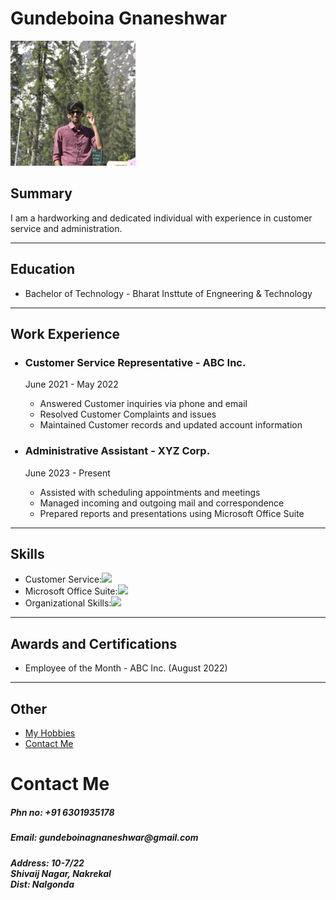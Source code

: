 <body>
                    <left><h1>Gundeboina Gnaneshwar</h1>
                    <img src="WhatsApp Image 2023-11-08 at 9.34.29 PM.jpeg" height="200" alt="Resume"/>
                    <h2>Summary</h2>
                    <p>I am a hardworking and dedicated individual with experience in customer service and administration.</p>
<hr/>
                    <h2>Education</h2>
                            <ul>
                                        <li>Bachelor of Technology - Bharat Insttute of Engneering & Technology</li>
                            </ul>
<hr/>
                    <h2>Work Experience</h2>
                    <ul>
                                        <h3><li>Customer Service Representative - ABC Inc.</li></h3>
                                        <p>June 2021 - May 2022 </p>
                             <ul>
                                        <li>Answered Customer inquiries via phone and email</li>
                                        <li>Resolved Customer Complaints and issues</li>
                                        <li>Maintained Customer records and updated account information</li>
                             </ul>
                    </ul>
                    <ul>
                                        <h3><li>Administrative Assistant - XYZ Corp.</li></h3>
                                        <p>June 2023 - Present</p>
                                        <ul>
                                                            <li>Assisted with scheduling appointments and meetings</li>
                                                            <li>Managed incoming and outgoing mail and correspondence</li>
                                                            <li>Prepared reports and presentations using Microsoft Office Suite</li>
                                        </ul>
                    </ul>
                    <hr/>
                    <h2>Skills</h2>
                    <ul>
                                        <li>Customer Service:<img src="./photos/star.png" height="20"></li>
                                        <li>Microsoft Office Suite:<img src="./photos/star.png" height="20"></li>
                                        <li>Organizational Skills:<img src="./photos/star.png" height="20"></li>
                    </ul>
                    <hr/>
                    <h2>Awards and Certifications</h2>
                    <ul>
                                        <li><p>Employee of the Month - ABC Inc. (August 2022)</p></li>
                    </ul>
                    <hr/>
                    <h2>Other</h2>
                    <ul>
                                        <li><a href="./public/hobbies.html">My Hobbies</a></li>
                                        <li><a href="./public/contact.html">Contact Me</a></li>
                    </ul>
<h1>Contact Me</h1>
<h5>Phn no: +91 6301935178</h5>
<h5>Email: gundeboinagnaneshwar@gmail.com</h5>
<h5>Address:
  10-7/22<br/>
  Shivaij Nagar, Nakrekal <br />
  Dist: Nalgonda<br />
</h5>
</body>
